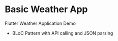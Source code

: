 # Basic Weather App
Flutter Weather Application Demo

- BLoC Pattern with API calling and JSON parsing
